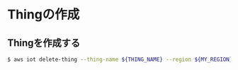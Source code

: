 # Thingの作成

## Thingを作成する

```bash
$ aws iot delete-thing --thing-name ${THING_NAME} --region ${MY_REGION}
```